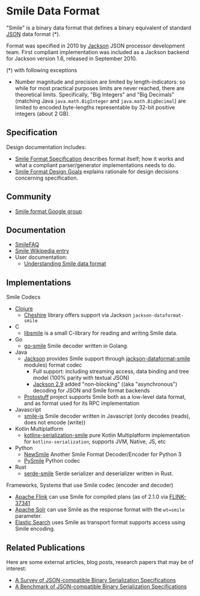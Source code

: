 # Smile Data Format

"Smile" is a binary data format that defines a binary equivalent of standard
[JSON](http://en.wikipedia.org/wiki/JSON) data format (*).

Format was specified in 2010 by [Jackson](../../../jackson) JSON processor development team.
First compliant implementation was included as a Jackson backend for Jackson version 1.6,
released in September 2010.

(*) with following exceptions

* Number magnitude and precision are limited by length-indicators: so
  while for most practical purposes limits are never reached, there are theoretical limits. Specifically, "Big Integers" and "Big Decimals" (matching Java `java.math.BigInteger` and `java.math.BigDecimal`) are limited to encoded byte-lengths representable by 32-bit positive integers (about 2 GB).

##  Specification

Design documentation includes:

* [Smile Format Specification](smile-specification.md)  describes format itself; how it works and what a compliant parser/generator implementations needs to do.
* [Smile Format Design Goals](smile-design-goals.md) explains rationale for design decisions concerning specification.

## Community

* [Smile format Google group](http://groups.google.com/group/smile-format-discussion)

## Documentation

* [SmileFAQ](smile-faq.md)
* [Smile Wikipedia entry](https://en.wikipedia.org/wiki/Smile_(data_interchange_format))
* User documentation:
    * [Understanding Smile data format](https://medium.com/code-with-ayush/understanding-smile-a-data-format-based-on-json-29972a37d376)

## Implementations

Smile Codecs

*  [Clojure](http://clojure.org) 
    * [Cheshire](https://github.com/dakrone/cheshire) library offers support via Jackson `jackson-dataformat-smile`
* C
    * [libsmile](https://github.com/pierre/libsmile) is a small C-library for reading and writing Smile data.
* Go
    * [go-smile](https://github.com/zencoder/go-smile) Smile decoder written in Golang.
* Java
    * [Jackson](../../../jackson) provides Smile support through [jackson-dataformat-smile](../../../jackson-dataformats-binary) modules) format codec
        * Full support: including streaming access, data binding and tree model (100% parity with textual JSON)
        * [Jackson 2.9](https://github.com/FasterXML/jackson/wiki/Jackson-Release-2.9) added "non-blocking" ((aka "asynchronous") decoding for JSON and Smile format backends
    * [Protostuff](http://github.com/protostuff/protostuff) project supports Smile both as a low-level data format, and as format used for its RPC implementation
* Javascript
    * [smile-js](https://github.com/ngyewch/smile-js) Smile decoder written in Javascript (only decodes (reads), does not encode (write)) 
* Kotlin Multiplatform
    * [kotlinx-serialization-smile](https://github.com/vooft/kotlinx-serialization-smile) pure Kotlin Multiplatform implementation for `kotlinx-serialization`, supports JVM, Native, JS, etc
* Python
    * [NewSmile](https://pypi.org/project/newsmile/) Another Smile Format Decoder/Encoder for Python 3
    * [PySmile](https://github.com/jhosmer/PySmile) Python codec
* Rust
    * [serde-smile](https://github.com/sfackler/serde-smile) Serde serializer and deserializer written in Rust.

Frameworks, Systems that use Smile codec (encoder and decoder)

* [Apache Flink](https://flink.apache.org/) can use Smile for compiled plans (as of 2.1.0 via [FLINK-37341](https://issues.apache.org/jira/browse/FLINK-37341)
* [Apache Solr](http://lucene.apache.org/solr) can use Smile as the response format with the `wt=smile` parameter.
* [Elastic Search](http://www.elastic.co) uses Smile as transport format supports access using Smile encoding.

## Related Publications

Here are some external articles, blog posts, research papers that may be of interest:

* [A Survey of JSON-compatible Binary Serialization Specifications](https://arxiv.org/abs/2201.02089)
* [A Benchmark of JSON-compatible Binary Serialization Specifications](https://arxiv.org/abs/2201.03051)

